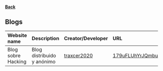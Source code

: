 #### [Back](README.md)
## Blogs
|Website name|Description|Creator/Developer|URL|Alert|
|:-|:-|:-|:-|:-|
|Blog sobre Hacking|Blog distribuido y anónimo|[traxcer2020](http://localhost:43110/Mail.ZeroNetwork.bit/?to=traxcer2020)|[179uFLUhYrJQmbuiZyRyLaurks3eQW9fB](http://localhost:43110/179uFLUhYrJQmbuiZyRyLaurks3eQW9fB)||

